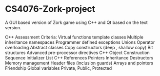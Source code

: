 # CS4076-Zork-project
A GUI based version of Zork game using C++ and Qt based on the text version.


C++ Assessment Criteria:
Virtual functions
template classes
Multiple inheritance
namespaces
Programmer defined exceptions
Unions
Operator overloading
Abstract classes
Copy constructors (deep , shallow copy)
Bit structures
Advanced pre-processor directives
C++ Object Construction Sequence
Initializer List
C++ References
Pointers
Inheritance
Destructors
Memory management
Header files (inclusion guards)
Arrays and pointers
Friendship
Global variables
Private, Public, Protected
